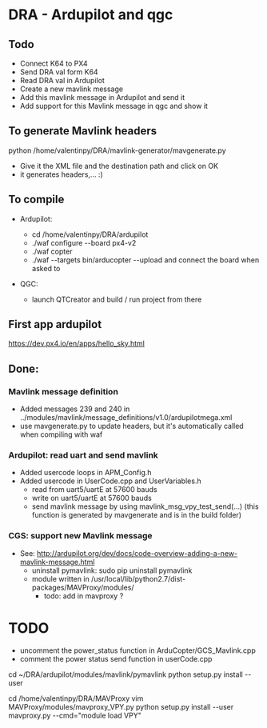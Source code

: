 # DRA - Ardupilot and qgc
## Todo
- Connect K64 to PX4
- Send DRA val form K64
- Read DRA val in Ardupilot
- Create a new mavlink message
- Add this mavlink message in Ardupilot and send it
- Add support for this Mavlink message in qgc and show it

## To generate Mavlink headers
python /home/valentinpy/DRA/mavlink-generator/mavgenerate.py
- Give it the XML file and the destination path and click on OK
- it generates headers,... :)

## To compile
- Ardupilot:
    - cd /home/valentinpy/DRA/ardupilot
    - ./waf configure --board px4-v2
    - ./waf copter
    - ./waf --targets bin/arducopter --upload and connect the board when asked to

- QGC: 
    - launch QTCreator and build / run project from there


## First app ardupilot
https://dev.px4.io/en/apps/hello_sky.html


## Done:
### Mavlink message definition
- Added messages 239 and 240 in ../modules/mavlink/message_definitions/v1.0/ardupilotmega.xml
- use mavgenerate.py to update headers, but it's automatically called when compiling with waf

### Ardupilot: read uart and send mavlink
- Added usercode loops in APM_Config.h
- Added usercode in UserCode.cpp and UserVariables.h
    - read from uart5/uartE at 57600 bauds
    - write on uart5/uartE at 57600 bauds
    - send mavlink message by using mavlink_msg_vpy_test_send(...) (this function is generated by mavgenerate and is in the build folder)

### CGS: support new Mavlink message
- See: http://ardupilot.org/dev/docs/code-overview-adding-a-new-mavlink-message.html
    - uninstall pymavlink: sudo pip uninstall pymavlink
    - module written in /usr/local/lib/python2.7/dist-packages/MAVProxy/modules/
        - todo: add in mavproxy ?
    


# TODO
- uncomment the power_status function in ArduCopter/GCS_Mavlink.cpp
- comment the power status send function in userCode.cpp


cd ~/DRA/ardupilot/modules/mavlink/pymavlink
python setup.py install --user

cd /home/valentinpy/DRA/MAVProxy
vim MAVProxy/modules/mavproxy_VPY.py 
python setup.py install --user    
mavproxy.py --cmd="module load VPY"